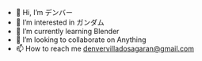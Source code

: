- 👋 Hi, I’m デンバー
- 👀 I’m interested in ガンダム
- 🌱 I’m currently learning Blender
- 💞️ I’m looking to collaborate on Anything
- 📫 How to reach me denvervilladosagaran@gmail.com


